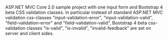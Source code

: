 ASP.NET MVC Core 2.0 sample project with one input form and Bootstrap 4 beta CSS validation classes.
In particular instead of standard ASP.NET MVC validation css-classes "input-validation-error", "input-validation-valid",  "field-validation-error" 
and "field-validation-valid", Bootstrap 4 beta css-validation classes "is-valid", "is-invalid", "invalid-feedback" are set on server and client sides.
